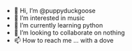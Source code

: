 - 👋 Hi, I’m @puppyduckgoose
- 👀 I’m interested in music
- 🌱 I’m currently learning python
- 💞️ I’m looking to collaborate on nothing
- 📫 How to reach me ... with a dove

<!---
puppyduckgoose/puppyduckgoose is a ✨ special ✨ repository because its `README.md` (this file) appears on your GitHub profile.
You can click the Preview link to take a look at your changes.
--->
